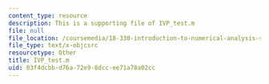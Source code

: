 ```yaml
---
content_type: resource
description: This is a supporting file of IVP_test.m
file: null
file_location: /coursemedia/18-330-introduction-to-numerical-analysis-spring-2012/03f4dcbbd76a72e98dccee71a78a02cc_IVP_test.m
file_type: text/x-objcsrc
resourcetype: Other
title: IVP_test.m
uid: 03f4dcbb-d76a-72e9-8dcc-ee71a78a02cc
---
```

